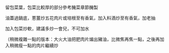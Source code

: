 留包菜葉，包菜比較厚的部分參考醃菜章節醃製

油蓋過鍋底，蔥薑炒五花肉片或培根至有香氣，加入料酒炒至有香氣，加老抽

加入包菜炒軟，建議多炒一會兒，不可加水

（稍微複雜一點的版本：大火大油把肥肉片煸出豬油，比微焦再焦一點，之後再加入稍微瘦一點的肉片繼續炒
